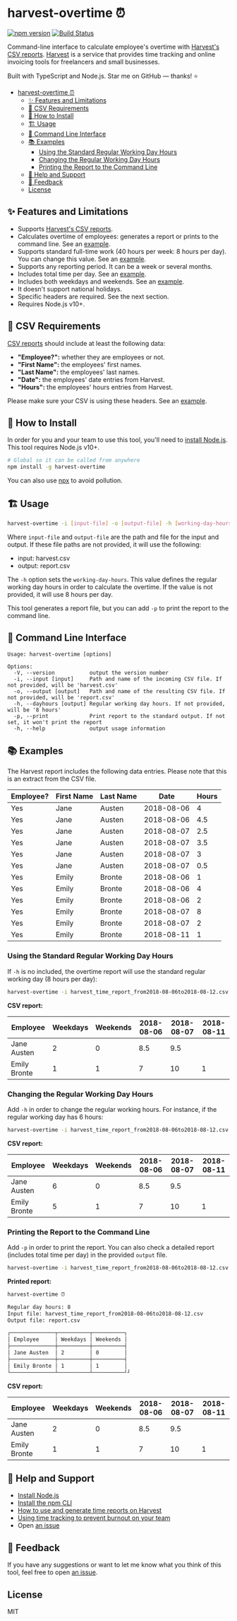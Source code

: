 # harvest-overtime ⏰

[![npm version](https://badge.fury.io/js/harvest-overtime.svg)](https://badge.fury.io/js/harvest-overtime)
[![Build Status](https://github.com/flandrade/harvest-overtime/workflows/harvest-overtime/badge.svg)](https://github.com/flandrade/harvest-overtime/actions)

Command-line interface to calculate employee's overtime with [Harvest's CSV reports](https://www.getharvest.com/features/projects). [Harvest](https://www.getharvest.com/)
is a service that provides time tracking and online invoicing tools for freelancers and small businesses.

Built with TypeScript and Node.js. Star me on GitHub — thanks! ⭐

- [harvest-overtime ⏰](#harvest-overtime-)
  - [✨ Features and Limitations](#-features-and-limitations)
  - [📌 CSV Requirements](#-csv-requirements)
  - [🚀 How to Install](#-how-to-install)
  - [🏗 Usage](#-usage)
  - [🔨 Command Line Interface](#-command-line-interface)
  - [📚 Examples](#-examples)
    - [Using the Standard Regular Working Day Hours](#using-the-standard-regular-working-day-hours)
    - [Changing the Regular Working Day Hours](#changing-the-regular-working-day-hours)
    - [Printing the Report to the Command Line](#printing-the-report-to-the-command-line)
  - [🙋 Help and Support](#-help-and-support)
  - [📣 Feedback](#-feedback)
  - [License](#license)

## ✨ Features and Limitations

- Supports [Harvest's CSV reports](https://help.getharvest.com/harvest/reports/managing-harvest-reports/time-report/).
- Calculates overtime of employees: generates a report or prints to the command line. See an
  [example](#printing-the-report-to-the-command-line).
- Supports standard full-time work (40 hours per week: 8 hours per day). You can change this value.
  See an [example](#changing-the-regular-working-day-hours).
- Supports any reporting period. It can be a week or several months.
- Includes total time per day. See an [example](#-examples).
- Includes both weekdays and weekends. See an [example](#-examples).
- It doesn't support national holidays.
- Specific headers are required. See the next section.
- Requires Node.js v10+.

## 📌 CSV Requirements

[CSV reports](https://help.getharvest.com/harvest/reports/managing-harvest-reports/time-report/)
should include at least the following data:

- **"Employee?":** whether they are employees or not.
- **"First Name":** the employees' first names.
- **"Last Name":** the employees' last names.
- **"Date":** the employees' date entries from Harvest.
- **"Hours":** the employees' hours entries from Harvest.

Please make sure your CSV is using these headers. See an [example](https://raw.githubusercontent.com/flandrade/harvest-overtime/master/harvest-example.csv).

## 🚀 How to Install

In order for you and your team to use this tool, you'll need to [install Node.js](https://nodejs.org/en/download/). This tool requires Node.js v10+.

```bash
# Global so it can be called from anywhere
npm install -g harvest-overtime
```

You can also use [npx](https://blog.npmjs.org/post/162869356040/introducing-npx-an-npm-package-runner)
to avoid pollution.

## 🏗 Usage

```bash
harvest-overtime -i [input-file] -o [output-file] -h [working-day-hours] -p
```

Where `input-file` and `output-file` are the path and file for the
input and output. If these file paths are not provided, it will
use the following:

- input: harvest.csv
- output: report.csv

The `-h` option sets the `working-day-hours`. This value defines the
regular working day hours in order to calculate the overtime. If the
value is not provided, it will use 8 hours per day.

This tool generates a report file, but you can add `-p` to print the report
to the command line.

## 🔨 Command Line Interface

```
Usage: harvest-overtime [options]

Options:
  -V, --version           output the version number
  -i, --input [input]     Path and name of the incoming CSV file. If not provided, will be 'harvest.csv'
  -o, --output [output]   Path and name of the resulting CSV file. If not provided, will be 'report.csv'
  -h, --dayhours [output] Regular working day hours. If not provided, will be '8 hours'
  -p, --print             Print report to the standard output. If not set, it won't print the report
  -h, --help              output usage information
```

## 📚 Examples

The Harvest report includes the following data entries. Please note that
this is an extract from the CSV file.

| Employee? | First Name | Last Name | Date       | Hours |
| --------- | ---------- | --------- | ---------- | ----- |
| Yes       | Jane       | Austen    | 2018-08-06 | 4     |
| Yes       | Jane       | Austen    | 2018-08-06 | 4.5   |
| Yes       | Jane       | Austen    | 2018-08-07 | 2.5   |
| Yes       | Jane       | Austen    | 2018-08-07 | 3.5   |
| Yes       | Jane       | Austen    | 2018-08-07 | 3     |
| Yes       | Jane       | Austen    | 2018-08-07 | 0.5   |
| Yes       | Emily      | Bronte    | 2018-08-06 | 1     |
| Yes       | Emily      | Bronte    | 2018-08-06 | 4     |
| Yes       | Emily      | Bronte    | 2018-08-06 | 2     |
| Yes       | Emily      | Bronte    | 2018-08-07 | 8     |
| Yes       | Emily      | Bronte    | 2018-08-07 | 2     |
| Yes       | Emily      | Bronte    | 2018-08-11 | 1     |

### Using the Standard Regular Working Day Hours

If `-h` is no included, the overtime report will use the standard regular working day
(8 hours per day):

```bash
harvest-overtime -i harvest_time_report_from2018-08-06to2018-08-12.csv -o report.csv
```

**CSV report:**

| Employee     | Weekdays | Weekends | 2018-08-06 | 2018-08-07 | 2018-08-11 |
| ------------ | -------- | -------- | ---------- | ---------- | ---------- |
| Jane Austen  | 2        | 0        | 8.5        | 9.5        |            |
| Emily Bronte | 1        | 1        | 7          | 10         | 1          |

### Changing the Regular Working Day Hours

Add `-h` in order to change the regular working hours. For instance, if the regular working
day has 6 hours:

```bash
harvest-overtime -i harvest_time_report_from2018-08-06to2018-08-12.csv -o report.csv -h 6
```

**CSV report:**

| Employee     | Weekdays | Weekends | 2018-08-06 | 2018-08-07 | 2018-08-11 |
| ------------ | -------- | -------- | ---------- | ---------- | ---------- |
| Jane Austen  | 6        | 0        | 8.5        | 9.5        |            |
| Emily Bronte | 5        | 1        | 7          | 10         | 1          |

### Printing the Report to the Command Line

Add `-p` in order to print the report. You can also check a detailed report (includes
total time per day) in the provided `output` file.

```bash
harvest-overtime -i harvest_time_report_from2018-08-06to2018-08-12.csv -o report.csv -p
```

**Printed report:**

```bash
harvest-overtime ⏰

Regular day hours: 8
Input file: harvest_time_report_from2018-08-06to2018-08-12.csv
Output file: report.csv

┌──────────────┬──────────┬──────────┐
│ Employee     │ Weekdays │ Weekends │
├──────────────┼──────────┼──────────┤
│ Jane Austen  │ 2        │ 0        │
├──────────────┼──────────┼──────────┤
│ Emily Bronte │ 1        │ 1        │
└──────────────┴──────────┴──────────┘┘
```

**CSV report:**

| Employee     | Weekdays | Weekends | 2018-08-06 | 2018-08-07 | 2018-08-11 |
| ------------ | -------- | -------- | ---------- | ---------- | ---------- |
| Jane Austen  | 2        | 0        | 8.5        | 9.5        |            |
| Emily Bronte | 1        | 1        | 7          | 10         | 1          |

## 🙋 Help and Support

- [Install Node.js](https://nodejs.org/en/download/)
- [Install the npm CLI](https://npme.npmjs.com/docs/cli/installation.html)
- [How to use and generate time reports on Harvest](https://help.getharvest.com/harvest/reports/managing-harvest-reports/time-report/)
- [Using time tracking to prevent burnout on your team](https://www.getharvest.com/resources/using-time-tracking-to-prevent-burnout-on-your-team)
- Open [an issue](https://github.com/flandrade/harvest-overtime/issues)

## 📣 Feedback

If you have any suggestions or want to let me know what you think of this tool, feel free to open
[an issue](https://github.com/flandrade/harvest-overtime/issues).

## License

MIT
